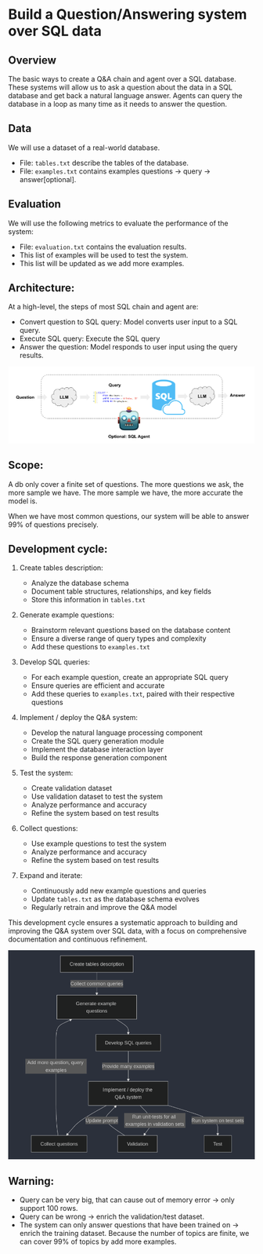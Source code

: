 # Build a Question/Answering system over SQL data

## Overview

The basic ways to create a Q&A chain and agent over a SQL database. These systems will allow us to ask a question about the data in a SQL database and get back a natural language answer. Agents can query the database in a loop as many time as it needs to answer the question.

## Data

We will use a dataset of a real-world database.
- File: `tables.txt` describe the tables of the database.
- File: `examples.txt` contains examples questions -> query -> answer[optional].

## Evaluation

We will use the following metrics to evaluate the performance of the system:
- File: `evaluation.txt` contains the evaluation results.
- This list of examples will be used to test the system.
- This list will be updated as we add more examples.

## Architecture:

At a high-level, the steps of most SQL chain and agent are:
- Convert question to SQL query: Model converts user input to a SQL query.
- Execute SQL query: Execute the SQL query
- Answer the question: Model responds to user input using the query results.

![alt text](image.png)

## Scope:

A db only cover a finite set of questions.
The more questions we ask, the more sample we have.
The more sample we have, the more accurate the model is.

When we have most common questions, our system will be able to answer 99% of questions precisely.

## Development cycle:

1. Create tables description:
   - Analyze the database schema
   - Document table structures, relationships, and key fields
   - Store this information in `tables.txt`

2. Generate example questions:
   - Brainstorm relevant questions based on the database content
   - Ensure a diverse range of query types and complexity
   - Add these questions to `examples.txt`

3. Develop SQL queries:
   - For each example question, create an appropriate SQL query
   - Ensure queries are efficient and accurate
   - Add these queries to `examples.txt`, paired with their respective questions

4. Implement / deploy the Q&A system:
   - Develop the natural language processing component
   - Create the SQL query generation module
   - Implement the database interaction layer
   - Build the response generation component

5. Test the system:
   - Create validation dataset
   - Use validation dataset to test the system
   - Analyze performance and accuracy
   - Refine the system based on test results

6. Collect questions:
   - Use example questions to test the system
   - Analyze performance and accuracy
   - Refine the system based on test results

7. Expand and iterate:
   - Continuously add new example questions and queries
   - Update `tables.txt` as the database schema evolves
   - Regularly retrain and improve the Q&A model

This development cycle ensures a systematic approach to building and improving the Q&A system over SQL data, with a focus on comprehensive documentation and continuous refinement.

![alt text](image-2.png)


## Warning:

- Query can be very big, that can cause out of memory error -> only support 100 rows.
- Query can be wrong -> enrich the validation/test dataset.
- The system can only answer questions that have been trained on -> enrich the training dataset.
Because the number of topics are finite, we can cover 99% of topics by add more examples.


